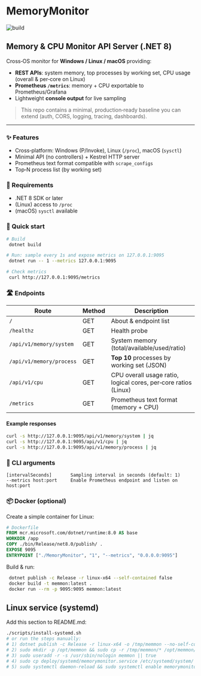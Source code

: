 # MemoryMonitor

![build](https://github.com/LarryMai/MemoryMonitor/actions/workflows/build.yml/badge.svg)

## Memory & CPU Monitor API Server (.NET 8)

Cross‑OS monitor for **Windows / Linux / macOS** providing:

* **REST APIs**: system memory, top processes by working set, CPU usage (overall & per‑core on Linux)
* **Prometheus `/metrics`**: memory + CPU exportable to Prometheus/Grafana
* Lightweight **console output** for live sampling

> This repo contains a minimal, production‑ready baseline you can extend (auth, CORS, logging, tracing, dashboards).

---

### ✨ Features

* Cross‑platform: Windows (P/Invoke), Linux (`/proc`), macOS (`sysctl`)
* Minimal API (no controllers) + Kestrel HTTP server
* Prometheus text format compatible with `scrape_configs`
* Top‑N process list (by working set)

### 🧩 Requirements

* .NET 8 SDK or later
* (Linux) access to `/proc`
* (macOS) `sysctl` available

### 🚀 Quick start

```bash
# Build
 dotnet build

# Run: sample every 1s and expose metrics on 127.0.0.1:9095
 dotnet run -- 1 --metrics 127.0.0.1:9095

# Check metrics
 curl http://127.0.0.1:9095/metrics
```

### 🛣️ Endpoints

| Route                    | Method | Description                                                     |
| ------------------------ | ------ | --------------------------------------------------------------- |
| `/`                      | GET    | About & endpoint list                                           |
| `/healthz`               | GET    | Health probe                                                    |
| `/api/v1/memory/system`  | GET    | System memory (total/available/used/ratio)                      |
| `/api/v1/memory/process` | GET    | **Top 10** processes by working set (JSON)                      |
| `/api/v1/cpu`            | GET    | CPU overall usage ratio, logical cores, per‑core ratios (Linux) |
| `/metrics`               | GET    | Prometheus text format (memory + CPU)                           |

#### Example responses

```bash
curl -s http://127.0.0.1:9095/api/v1/memory/system | jq
curl -s http://127.0.0.1:9095/api/v1/cpu | jq
curl -s http://127.0.0.1:9095/api/v1/memory/process | jq
```

### 🔧 CLI arguments

```
[intervalSeconds]       Sampling interval in seconds (default: 1)
--metrics host:port     Enable Prometheus endpoint and listen on host:port
```

### 📦 Docker (optional)

Create a simple container for Linux:

```dockerfile
# Dockerfile
FROM mcr.microsoft.com/dotnet/runtime:8.0 AS base
WORKDIR /app
COPY ./bin/Release/net8.0/publish/ .
EXPOSE 9095
ENTRYPOINT ["./MemoryMonitor", "1", "--metrics", "0.0.0.0:9095"]
```

Build & run:

```bash
 dotnet publish -c Release -r linux-x64 --self-contained false
 docker build -t memmon:latest .
 docker run --rm -p 9095:9095 memmon:latest
```

## Linux service (systemd)
Add this section to README.md:

```bash
./scripts/install-systemd.sh
# or run the steps manually:
# 1) dotnet publish -c Release -r linux-x64 -o /tmp/memmon --no-self-contained
# 2) sudo mkdir -p /opt/memmon && sudo cp -r /tmp/memmon/* /opt/memmon/
# 3) sudo useradd -r -s /usr/sbin/nologin memmon || true
# 4) sudo cp deploy/systemd/memorymonitor.service /etc/systemd/system/
# 5) sudo systemctl daemon-reload && sudo systemctl enable memorymonitor && sudo systemctl start memorymonitor
```

